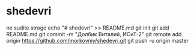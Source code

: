 # shedevri
ne sudite strogo
echo "# shedevri" >> README.md
git init
git add README.md
git commit -m "Долбик Виталий, ИСиТ-2"
git remote add origin https://github.com/morkovniy/shedevri.git
git push -u origin master
